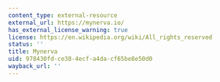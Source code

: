 ```yaml
---
content_type: external-resource
external_url: https://mynerva.io/
has_external_license_warning: true
license: https://en.wikipedia.org/wiki/All_rights_reserved
status: ''
title: Mynerva
uid: 978430fd-ce38-4ecf-a4da-cf65be8e50d0
wayback_url: ''
---
```

